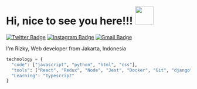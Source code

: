 # Hi, nice to see you here!!! <img src="https://media.giphy.com/media/cmBowE9nLUrDkXGD2V/giphy.gif" width="50">


[![Twitter Badge](https://img.shields.io/badge/-@djafaaarr-1ca0f1?style=flat&labelColor=1ca0f1&logo=twitter&logoColor=white&link=https://twitter.com/djafaaarr)](https://twitter.com/djafaaarr)
[![Instagram Badge](https://img.shields.io/badge/-@djafaaarr-purple?style=flat&logo=instagram&logoColor=white&link=https://www.instagram.com/djafaaarr)](https://www.instagram.com/djafaaarr)
[![Gmail Badge](https://img.shields.io/badge/-fajarfadilla-c14438?style=flat&logo=Gmail&logoColor=white&link=mailto:fajarfadillaa@gmail.com)](mailto:fajarfadillaa@gmail.com)

I'm Rizky, Web developer from  Jakarta, Indonesia

```python
technology = {
  "code": ["javascript", "python", "html", "css"],
  "tools": ["React", "Redux", "Node", "Jest", "Docker", "Git", "django"],
  "Learning": "Typescript"
}

```


<!--
**fajarfadilla/fajarfadilla** is a ✨ _special_ ✨ repository because its `README.md` (this file) appears on your GitHub profile.

Here are some ideas to get you started:

- 🔭 I’m currently working on ...
- 🌱 I’m currently learning ...
- 👯 I’m looking to collaborate on ...
- 🤔 I’m looking for help with ...
- 💬 Ask me about ...
- 📫 How to reach me: ...
- 😄 Pronouns: ...
- ⚡ Fun fact: ...
-->
